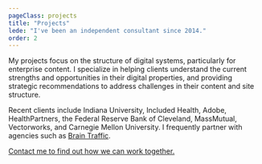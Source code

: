 ```yaml
---
pageClass: projects
title: "Projects"
lede: "I've been an independent consultant since 2014."
order: 2
---
```


My projects focus on the structure of digital systems, particularly for enterprise content. I specialize in helping clients understand the current strengths and opportunities in their digital properties, and providing strategic recommendations to address challenges in their content and site structure.

Recent clients include Indiana University, Included Health, Adobe, HealthPartners, the Federal Reserve Bank of Cleveland, MassMutual, Vectorworks, and Carnegie Mellon University. I frequently partner with agencies such as [Brain Traffic](https://www.braintraffic.com/).

[Contact me to find out how we can work together.](mailto:lisamariamarquis@gmail.com)
